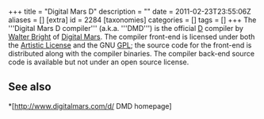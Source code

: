 +++
title = "Digital Mars D"
description = ""
date = 2011-02-23T23:55:06Z
aliases = []
[extra]
id = 2284
[taxonomies]
categories = []
tags = []
+++
The '''Digital Mars D compiler''' (a.k.a. '''DMD''') is the official [D](https://rosettacode.org/wiki/:Category:D) compiler by [Walter Bright](https://en.wikipedia.org/wiki/Walter_Bright) of [Digital Mars](https://en.wikipedia.org/wiki/Digital_Mars). The compiler front-end is licensed under both the [Artistic License](https://en.wikipedia.org/wiki/Artistic_License) and the GNU [GPL](https://rosettacode.org/wiki/GPL); the source code for the front-end is distributed along with the compiler binaries. The compiler back-end source code is available but not under an open source license.

## See also
*[http://www.digitalmars.com/d/ DMD homepage]

